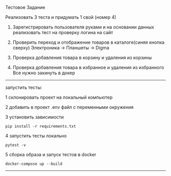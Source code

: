 Тестовое Задание

Реализовать 3 теста и придумать 1 свой (номер 4)
1. Зарегистрировать пользователя руками и на основании данных реализовать тест на проверку логина на сайт
2. Проверить переход и отображение товаров в каталоге(синяя кнопка сверху) Электроника -> Планшеты -> Digma
3. Проверка добавления товара в корзину и удаления из корзины

4. Проверка добавления товара в избранное и удаления из избранного
Все нужно закинуть в докер

----------------

запустить тесты: 

1 склонировать проект на локальный компьютер

2 добавить в проект .env файл с переменными окружения

3 установить зависимости 

``` pip install -r requirements.txt ```

4 запустить тесты локально

``` pytest -v ```

5 сборка образа и запуск тестов в docker

``` docker-compose up --build ```

----------------

